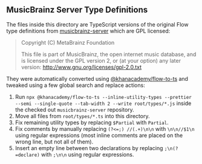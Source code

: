 ## MusicBrainz Server Type Definitions

The files inside this directory are TypeScript versions of the original Flow type definitions from [musicbrainz-server](https://github.com/metabrainz/musicbrainz-server/blob/b3276aa546378904fff3219980675894bc35e3e4/root/types) which are GPL licensed:

>	Copyright (C) MetaBrainz Foundation
>
>	This file is part of MusicBrainz, the open internet music database,
> and is licensed under the GPL version 2, or (at your option) any
> later version: http://www.gnu.org/licenses/gpl-2.0.txt

They were automatically converted using [@khanacademy/flow-to-ts](https://github.com/khan/flow-to-ts) and tweaked using a few global search and replace actions:

1. Run `npx @khanacademy/flow-to-ts --inline-utility-types --prettier --semi --single-quote --tab-width 2 --write root/types/*.js` inside the checked out `musicbrainz-server` repository.
2. Move all files from `root/types/*.ts` into this directory.
3. Fix remaining utility types by replacing `$Partial` with `Partial`.
4. Fix comments by manually replacing `(?<=;) //(.+)\n\n` with `\n\n//$1\n` using regular expressions (most inline comments are placed on the wrong line, but not all of them).
5. Insert an empty line between two declarations by replacing `;\n(?=declare)` with `;\n\n` using regular expressions.
